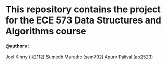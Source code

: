 # This repository contains the project for the ECE 573 Data Structures and Algorithms course

#### @authors :
<l> Joel Kinny (jk2112)
<l> Sumedh Marathe (sam792)
<l> Apurv Palival (ap2523)

